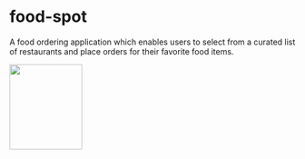 # food-spot

A food ordering application which enables users to select from a curated list of restaurants and place orders for their favorite food items.


<img src="https://github.com/AjayRajaPandiyanR05/food-spot/assets/160829658/b739c1fb-b2fe-4c28-8f51-b21fc0677143" width="128" height="150"/>

